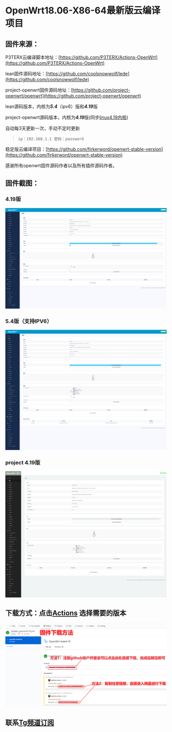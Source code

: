 # OpenWrt18.06-X86-64最新版云编译项目

## 固件来源：

P3TERX云编译脚本地址：[https://github.com/P3TERX/Actions-OpenWrt](https://github.com/P3TERX/Actions-OpenWrt)

lean固件源码地址：[https://github.com/coolsnowwolf/lede](https://github.com/coolsnowwolf/lede)

project-openwrt固件源码地址：[https://github.com/project-openwrt/openwrt](https://github.com/project-openwrt/openwrt)

lean源码版本，内核为***5.4***（ipv6）版和***4.19***版

project-openwrt源码版本，内核为***4.19***版(同步[linux4.19内核](https://www.kernel.org/))

自动每3天更新一次，手动不定时更新

> `ip：192.168.1.1 密码：password`

稳定版云编译项目：[https://github.com/firkerword/openwrt-stable-version](https://github.com/firkerword/openwrt-stable-version)

感谢所有openwrt固件源码作者以及所有插件源码作者。

## 固件截图：
### 4.19版
![avatar](boc/d.png)
### 5.4版（支持IPV6）
![avatar](boc/b.png)
### project 4.19版
![avatar](boc/e.png)
## 下载方式：点击[Actions](https://github.com/firker/openwrt-Exclusive/actions)  选择需要的版本
![avatar](boc/c.png)
## 联系[Tg频道订阅](https://t.me/zhinengchaoshenzhe)


